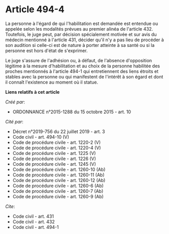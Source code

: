 # Article 494-4

La personne à l'égard de qui l'habilitation est demandée est entendue ou appelée selon les modalités prévues au premier
alinéa de l'article 432. Toutefois, le juge peut, par décision spécialement motivée et sur avis du médecin mentionné à
l'article 431, décider qu'il n'y a pas lieu de procéder à son audition si celle-ci est de nature à porter atteinte à sa santé
ou si la personne est hors d'état de s'exprimer.

Le juge s'assure de l'adhésion ou, à défaut, de l'absence d'opposition légitime à la mesure d'habilitation et au choix de la
personne habilitée des proches mentionnés à l'article 494-1 qui entretiennent des liens étroits et stables avec la personne
ou qui manifestent de l'intérêt à son égard et dont il connaît l'existence au moment où il statue.

**Liens relatifs à cet article**

_Créé par_:

  - ORDONNANCE n°2015-1288 du 15 octobre 2015 - art. 10

_Cité par_:

  - Décret n°2019-756 du 22 juillet 2019 - art. 3
  - Code civil - art. 494-10 (V)
  - Code de procédure civile - art. 1220-2 (V)
  - Code de procédure civile - art. 1220-4 (V)
  - Code de procédure civile - art. 1225 (V)
  - Code de procédure civile - art. 1226 (V)
  - Code de procédure civile - art. 1245 (V)
  - Code de procédure civile - art. 1260-10 (Ab)
  - Code de procédure civile - art. 1260-11 (Ab)
  - Code de procédure civile - art. 1260-12 (Ab)
  - Code de procédure civile - art. 1260-6 (Ab)
  - Code de procédure civile - art. 1260-7 (Ab)
  - Code de procédure civile - art. 1260-9 (Ab)

_Cite_:

  - Code civil - art. 431
  - Code civil - art. 432
  - Code civil - art. 494-1
